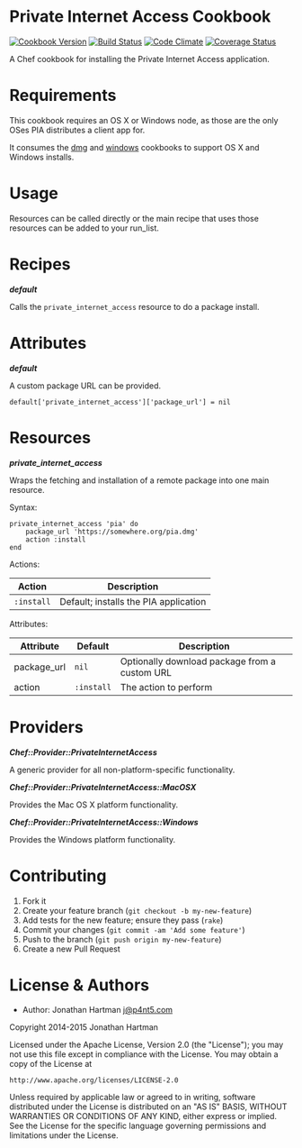 Private Internet Access Cookbook
================================
[![Cookbook Version](http://img.shields.io/cookbook/v/private-internet-access.svg)][cookbook]
[![Build Status](http://img.shields.io/travis/RoboticCheese/private-internet-access-chef.svg)][travis]
[![Code Climate](http://img.shields.io/codeclimate/github/RoboticCheese/private-internet-access-chef.svg)][codeclimate]
[![Coverage Status](http://img.shields.io/coveralls/RoboticCheese/private-internet-access-chef.svg)][coveralls]

[cookbook]: https://supermarket.getchef.com/cookbooks/private-internet-access
[travis]: http://travis-ci.org/RoboticCheese/private-internet-access-chef
[codeclimate]: https://codeclimate.com/github/RoboticCheese/private-internet-access-chef
[coveralls]: https://coveralls.io/r/RoboticCheese/private-internet-access-chef

A Chef cookbook for installing the Private Internet Access application.

Requirements
============

This cookbook requires an OS X or Windows node, as those are the only OSes
PIA distributes a client app for.

It consumes the [dmg](https://supermarket.chef.io/cookbooks/dmg) and
[windows](https://supermarket.chef.io/cookbooks/windows) cookbooks to support
OS X and Windows installs.

Usage
=====

Resources can be called directly or the main recipe that uses those resources
can be added to your run\_list.

Recipes
=======

***default***

Calls the `private_internet_access` resource to do a package install.

Attributes
==========

***default***

A custom package URL can be provided.

    default['private_internet_access']['package_url'] = nil

Resources
=========

***private_internet_access***

Wraps the fetching and installation of a remote package into one main resource.

Syntax:

    private_internet_access 'pia' do
        package_url 'https://somewhere.org/pia.dmg'
        action :install
    end

Actions:

| Action     | Description                           |
|------------|---------------------------------------|
| `:install` | Default; installs the PIA application |

Attributes:

| Attribute    | Default    | Description                                   |
|--------------|------------|-----------------------------------------------|
| package\_url | `nil`      | Optionally download package from a custom URL |
| action       | `:install` | The action to perform                         |

Providers
=========

***Chef::Provider::PrivateInternetAccess***

A generic provider for all non-platform-specific functionality.

***Chef::Provider::PrivateInternetAccess::MacOSX***

Provides the Mac OS X platform functionality.

***Chef::Provider::PrivateInternetAccess::Windows***

Provides the Windows platform functionality.

Contributing
============

1. Fork it
2. Create your feature branch (`git checkout -b my-new-feature`)
3. Add tests for the new feature; ensure they pass (`rake`)
4. Commit your changes (`git commit -am 'Add some feature'`)
5. Push to the branch (`git push origin my-new-feature`)
6. Create a new Pull Request

License & Authors
=================
- Author: Jonathan Hartman <j@p4nt5.com>

Copyright 2014-2015 Jonathan Hartman

Licensed under the Apache License, Version 2.0 (the "License");
you may not use this file except in compliance with the License.
You may obtain a copy of the License at

    http://www.apache.org/licenses/LICENSE-2.0

Unless required by applicable law or agreed to in writing, software
distributed under the License is distributed on an "AS IS" BASIS,
WITHOUT WARRANTIES OR CONDITIONS OF ANY KIND, either express or implied.
See the License for the specific language governing permissions and
limitations under the License.
